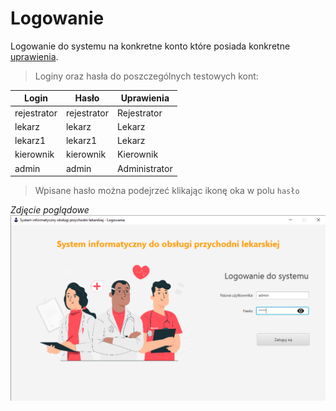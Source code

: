# Logowanie

Logowanie do systemu na konkretne konto które posiada konkretne [uprawienia](/uprawienia).

> Loginy oraz hasła do poszczególnych testowych kont: 

| Login | Hasło | Uprawienia |
| --- | --- | --- |
| rejestrator | rejestrator | Rejestrator |
| lekarz | lekarz | Lekarz |
| lekarz1 | lekarz1 | Lekarz |
| kierownik | kierownik | Kierownik |
| admin | admin | Administrator |

> Wpisane hasło można podejrzeć klikając ikonę oka w polu `hasło`

*Zdjęcie poglądowe*<br>
![zdjecie](../images/login.png)